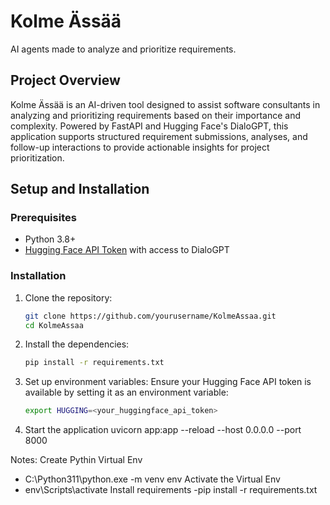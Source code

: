 # Kolme Ässää
AI agents made to analyze and prioritize requirements.

## Project Overview
Kolme Ässää is an AI-driven tool designed to assist software consultants in analyzing and prioritizing requirements based on their importance and complexity. Powered by FastAPI and Hugging Face's DialoGPT, this application supports structured requirement submissions, analyses, and follow-up interactions to provide actionable insights for project prioritization.

## Setup and Installation

### Prerequisites
- Python 3.8+
- [Hugging Face API Token](https://huggingface.co/docs/hub/security-tokens) with access to DialoGPT

### Installation
1. Clone the repository:
    ```bash
    git clone https://github.com/yourusername/KolmeAssaa.git
    cd KolmeAssaa
    ```

2. Install the dependencies:
    ```bash
    pip install -r requirements.txt
    ```

3. Set up environment variables:
   Ensure your Hugging Face API token is available by setting it as an environment variable:
   ```bash
   export HUGGING=<your_huggingface_api_token>
   
4. Start the application
uvicorn app:app --reload --host 0.0.0.0 --port 8000


Notes:
Create Pythin Virtual Env
 - C:\Python311\python.exe -m venv env
Activate the Virtual Env
 - env\Scripts\activate
Install requirements
 -pip install -r requirements.txt

